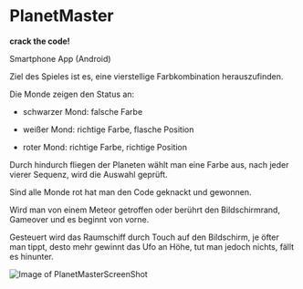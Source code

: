 # PlanetMaster
**crack the code!**

Smartphone App (Android)

Ziel des Spieles ist es, eine vierstellige Farbkombination herauszufinden.

Die Monde zeigen den Status an:

- schwarzer Mond: falsche Farbe

- weißer Mond:    richtige Farbe, flasche Position

- roter Mond:     richtige Farbe, richtige Position

Durch hindurch fliegen der Planeten wählt man eine Farbe aus, nach jeder vierer Sequenz, wird die Auswahl geprüft.

Sind alle Monde rot hat man den Code geknackt und gewonnen.

Wird man von einem Meteor getroffen oder berührt den Bildschirmrand, Gameover und es beginnt von vorne.

Gesteuert wird das Raumschiff durch Touch auf den Bildschirm, je öfter man tippt, 
desto mehr gewinnt das Ufo an Höhe, tut man jedoch nichts, fällt es hinunter.

![Image of PlanetMasterScreenShot](https://github.com/AngelinaScheler/images/blob/master/PlanetMasterScreenShot.png)
